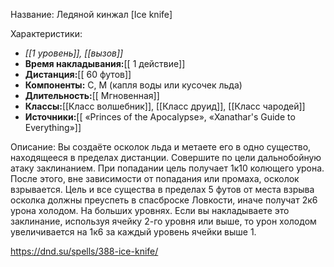 Название: Ледяной кинжал \[Ice knife] 

Характеристики:
- *[[1 уровень]], [[вызов]]*
- **Время накладывания:**[[ 1 действие]]
- **Дистанция:**[[ 60 футов]]
- **Компоненты:** С, М (капля воды или кусочек льда)
- **Длительность:**[[ Мгновенная]]
- **Классы:**[[Класс  волшебник]], [[Класс друид]], [[Класс чародей]]
- **Источники:**[[ «Princes of the Apocalypse», «Xanathar's Guide to Everything»]]

Описание:
Вы создаёте осколок льда и метаете его в одно существо, находящееся в пределах дистанции. Совершите по цели дальнобойную атаку заклинанием. При попадании цель получает 1к10 колющего урона. После этого, вне зависимости от попадания или промаха, осколок взрывается. Цель и все существа в пределах 5 футов от места взрыва осколка должны преуспеть в спасброске Ловкости, иначе получат 2к6 урона холодом.
На больших уровнях. Если вы накладываете это заклинание, используя ячейку 2-го уровня или выше, то урон холодом увеличивается на 1к6 за каждый уровень ячейки выше 1.

https://dnd.su/spells/388-ice-knife/